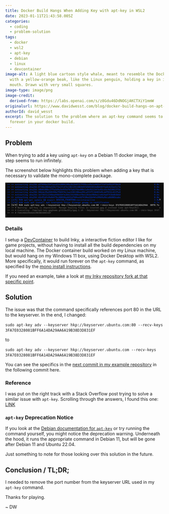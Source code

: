 ```yaml
---
title: Docker Build Hangs When Adding Key with apt-key in WSL2
date: 2023-01-11T21:43:58.005Z
categories:
  - coding
  - problem-solution
tags:
  - docker
  - wsl2
  - apt-key
  - debian
  - linux
  - devcontainer
image-alt: A light blue cartoon style whale, meant to resemble the Docker logo,
  with a yellow-orange beak, like the Linux penguin, holding a key in it's
  mouth. Drawn with very small squares.
image-type: image/png
image-credit:
  derived-from: https://labs.openai.com/s/z8Gdu46DdNOGjAKCTXiY1mmW
originalurl: https://www.davidwesst.com/blog/docker-build-hangs-on-apt-key-in-wsl2
authorId: david_wesst
excerpt: The solution to the problem where an apt-key command seems to run
  forever in your docker build.
---
```


[1]: https://www.mono-project.com/download/stable/#download-lin-debian
[2]: https://github.com/davidwesst/inky/tree/8a5809f0b5f0a480b37b759443479fa13b9cf18c
[3]: https://github.com/davidwesst/inky/commit/52b9d1a2e577061ae1da735e05cf466712bb9279
[4]: https://unix.stackexchange.com/a/128704 
[5]: https://manpages.debian.org/testing/apt/apt-key.8.en.html
[6]: https://containers.dev/

## Problem 

When trying to add a key using `apt-key` on a Debian 11 docker image, the step seems to run infinitely.  

The screenshot below highlights this problem when adding a key that is necessary to validate the mono-complete package.

![A terminal window showing the steps of a docker build command along with their run times. The command that is currently being run is an apt-key command that is still running after 8078.8 seconds](/images/2023-01-11-docker-build-hangs-on-apt-key-in-wsl2/console-screenshot.png)

### Details 

I setup a [DevContainer][6] to build Inky, a interactive fiction editor I like for game projects, without having to install all the build dependencies on my local machine. The Docker container build worked on my Linux machine, but would hang on my Windows 11 box, using Docker Desktop with WSL2. More specifically, it would run forever on the `apt-key` command, as specified by the [mono install instructions][1]. 

If you need an example, take a look at [my Inky repository fork at that specific point][2].

## Solution 
 
The issue was that the command specifically references port 80 in the URL to the keyserver. In the end, I changed: 
 
`sudo apt-key adv --keyserver hkp://keyserver.ubuntu.com:80 --recv-keys 3FA7E0328081BFF6A14DA29AA6A19B38D3D831EF` 
 
to  
 
`sudo apt-key adv --keyserver hkp://keyserver.ubuntu.com --recv-keys 3FA7E0328081BFF6A14DA29AA6A19B38D3D831EF`
 
You can see the specifics in the [next commit in my example repository][3] in the following commit here. 
 
### Reference 
 
I was put on the right track with a Stack Overflow post trying to solve a similar issue with `apt-key`. Scrolling through the answers, I found this one: [LINK][4]
 
### `apt-key` Deprecation Notice 
 
If you look at the [Debian documentation for `apt-key`][5] or try running the command yourself, you might notice the deprecation warning. Underneath the hood, it runs the appropriate command in Debian 11, but will be gone after Debian 11 and Ubuntu 22.04. 
 
Just something to note for those looking over this solution in the future. 
 
## Conclusion / TL;DR; 
 
I needed to remove the port number from the keyserver URL used in my `apt-key` command. 
 
Thanks for playing.

~ DW